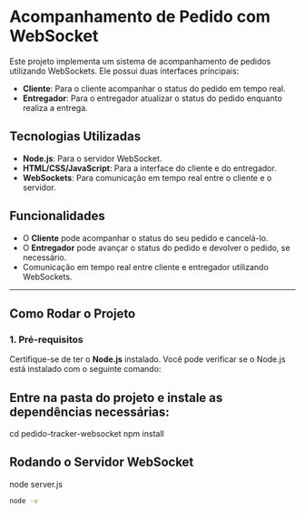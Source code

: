 # Acompanhamento de Pedido com WebSocket

Este projeto implementa um sistema de acompanhamento de pedidos utilizando WebSockets. Ele possui duas interfaces principais:

- **Cliente**: Para o cliente acompanhar o status do pedido em tempo real.
- **Entregador**: Para o entregador atualizar o status do pedido enquanto realiza a entrega.

## Tecnologias Utilizadas

- **Node.js**: Para o servidor WebSocket.
- **HTML/CSS/JavaScript**: Para a interface do cliente e do entregador.
- **WebSockets**: Para comunicação em tempo real entre o cliente e o servidor.

## Funcionalidades

- O **Cliente** pode acompanhar o status do seu pedido e cancelá-lo.
- O **Entregador** pode avançar o status do pedido e devolver o pedido, se necessário.
- Comunicação em tempo real entre cliente e entregador utilizando WebSockets.

---

## Como Rodar o Projeto

### 1. **Pré-requisitos**

Certifique-se de ter o **Node.js** instalado. Você pode verificar se o Node.js está instalado com o seguinte comando:

## Entre na pasta do projeto e instale as dependências necessárias:
cd pedido-tracker-websocket
npm install

## Rodando o Servidor WebSocket
node server.js


```bash
node -v



